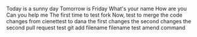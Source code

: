 Today is a sunny day
Tomorrow is Friday
What's your name
How are you
Can you help me
The first time to test fork 
Now, test to merge the code changes from cienettest to dana
the first changes
the second changes
the second pull request
test git add filename filename
test amend command

